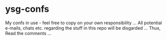 # ysg-confs

My confs in use - feel free to copy on your own responsibility ...
All potential e-mails, chats etc. regarding the stuff in this repo will be disgarded ... 
Thus, Read the comments ... 
